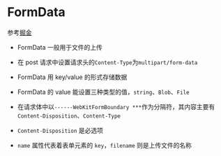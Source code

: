 # FormData

参考[掘金](https://juejin.cn/post/7057293668440834061)

- FormData 一般用于文件的上传
- 在 post 请求中设置请求头的`Content-Type`为`multipart/form-data`

- FormData 用 key/value 的形式存储数据
- FormData 的 value 能设置三种类型的值，`string`、`Blob`、`File`
- 在请求体中以`------WebKitFormBoundary ***`作为分隔符，其内容主要有 `Content-Disposition`、`Content-Type`
- `Content-Disposition` 是必选项
- `name` 属性代表着表单元素的 `key`，`filename` 则是上传文件的名称
